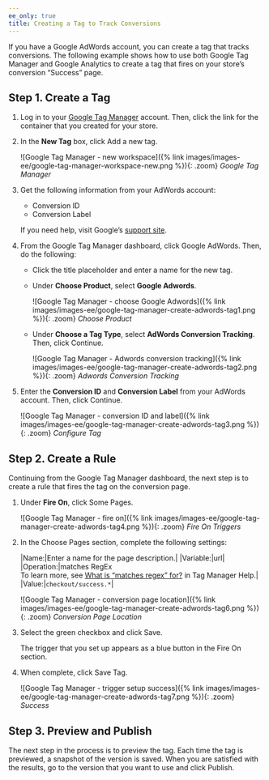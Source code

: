 ```yaml
---
ee_only: true
title: Creating a Tag to Track Conversions
---
```


If you have a Google AdWords account, you can create a tag that tracks conversions. The following example shows how to use both Google Tag Manager and Google Analytics to create a tag that fires on your store’s conversion “Success” page.

## Step 1. Create a Tag

1. Log in to your [Google Tag Manager][1] account. Then, click the link for the container that you created for your store.

1. In the **New Tag** box, click <span class="btn">Add a new tag</span>.

    ![Google Tag Manager - new workspace]({% link images/images-ee/google-tag-manager-workspace-new.png %}){: .zoom}
    _Google Tag Manager_

1. Get the following information from your AdWords account:

    - Conversion ID
    - Conversion Label

    If you need help, visit Google’s [support site][2].

1. From the Google Tag Manager dashboard, click <span class="btn">Google AdWords</span>. Then, do the following:

    - Click the title placeholder and enter a name for the new tag.

    - Under **Choose Product**, select **Google Adwords**.

        ![Google Tag Manager - choose Google Adwords]({% link images/images-ee/google-tag-manager-create-adwords-tag1.png %}){: .zoom}
        _Choose Product_

    - Under **Choose a Tag Type**, select **AdWords Conversion Tracking**. Then, click <span class="btn">Continue</span>.

        ![Google Tag Manager - Adwords conversion tracking]({% link images/images-ee/google-tag-manager-create-adwords-tag2.png %}){: .zoom}
        _Adwords Conversion Tracking_

1. Enter the **Conversion ID** and **Conversion Label** from your AdWords account. Then, click <span class="btn">Continue</span>.

    ![Google Tag Manager - conversion ID and label]({% link images/images-ee/google-tag-manager-create-adwords-tag3.png %}){: .zoom}
    _Configure Tag_

## Step 2. Create a Rule

Continuing from the Google Tag Manager dashboard, the next step is to create a rule that fires the tag on the conversion page.

1. Under **Fire On**, click <span class="btn">Some Pages</span>.

    ![Google Tag Manager - fire on]({% link images/images-ee/google-tag-manager-create-adwords-tag4.png %}){: .zoom}
    _Fire On Triggers_

1. In the Choose Pages section, complete the following settings:

    |Name:|Enter a name for the page description.|
    |Variable:|url|
    |Operation:|matches RegEx <br/>To learn more, see [What is “matches regex” for?][3] in Tag Manager Help.|
    |Value:|`checkout/success.*`|

    ![Google Tag Manager - conversion page location]({% link images/images-ee/google-tag-manager-create-adwords-tag6.png %}){: .zoom}
    _Conversion Page Location_

1. Select the green checkbox and click <span class="btn">Save</span>.

   The trigger that you set up appears as a blue button in the Fire On section.

1. When complete, click <span class="btn">Save Tag</span>.

    ![Google Tag Manager - trigger setup success]({% link images/images-ee/google-tag-manager-create-adwords-tag7.png %}){: .zoom}
    _Success_

## Step 3. Preview and Publish

The next step in the process is to preview the tag. Each time the tag is previewed, a snapshot of the version is saved. When you are satisfied with the results, go to the version that you want to use and click <span class="btn">Publish.</span>

[1]: https://www.google.com/tagmanager/
[2]: https://support.google.com/tagmanager/answer/6105160?hl=en
[3]: https://support.google.com/tagmanager/search?q=What+is+%E2%80%9Cmatches+regex%E2%80%9D+for%3F
